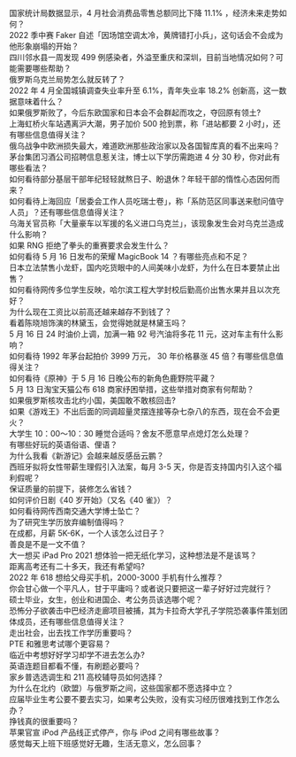 国家统计局数据显示，4 月社会消费品零售总额同比下降 11.1% ，经济未来走势如何？  
2022 季中赛 Faker 自述「因场馆空调太冷，黄牌错打小兵」，这句话会不会成为他形象崩塌的开始？  
四川邻水县一周发现 499 例感染者，外溢至重庆和深圳，目前当地情况如何？可能需要哪些帮助？  
俄罗斯乌克兰局势怎么就反转了？  
2022 年 4 月全国城镇调查失业率升至 6.1%，青年失业率 18.2% 创新高，这一数据意味着什么？  
如果俄罗斯败了，今后东欧国家和日本会不会群起而攻之，夺回原有领土?  
上海虹桥火车站遇离沪大潮，男子加价 500 抢到票，称「进站都要 2 小时」，还有哪些信息值得关注？  
俄乌战争中欧洲损失最大，难道欧洲那些政治家以及各国智库真的看不出来吗？  
茅台集团习酒公司招聘信息惹关注，博士以下学历需跑进 4 分 30 秒，你对此有哪些看法？  
如何看待部分基层干部年纪轻轻就熬日子、盼退休？年轻干部的惰性心态因何而来？  
如何看待上海回应「居委会工作人员吃瑞士卷」，称「系防范区同事送来慰问值守人员」？还有哪些信息值得关注？  
乌海关官员称「大量豪车以军援的名义进口乌克兰」，该现象发生会对乌克兰造成什么影响？  
如果 RNG 拒绝了拳头的重赛要求会发生什么？  
如何看待 5 月 16 日发布的荣耀 MagicBook 14 ？有哪些亮点和不足？  
日本立法禁售小龙虾，国内吃货眼中的人间美味小龙虾，为什么在日本要禁止出售？  
如何看待网传多位学生反映，哈尔滨工程大学封校后勤高价出售水果并且以次充好？  
为什么现在工资比以前高还越来越存不到钱了？  
看着陈晓旭饰演的林黛玉，会觉得她就是林黛玉吗？  
5 月 16 日 24 时油价上调，加满一箱 92 号汽油将多花 11 元，这对车主有什么影响？  
如何看待 1992 年茅台起拍价 3999 万元， 30 年价格暴涨 45 倍？有哪些信息值得关注？  
如何看待《原神》于 5 月 16 日晚公布的新角色鹿野院平藏？  
5 月 13 日淘宝天猫公布 618 商家纾困举措，这些举措对商家有何帮助？  
如果俄罗斯核攻击北约小国，美国敢不敢核回击?  
如果《游戏王》不出后面的同调超量灵摆连接等杂七杂八的东西，现在会不会更火？  
大学生 10：00～10：30 睡觉合适吗？舍友不愿意早点熄灯怎么处理？  
有哪些好玩的英语俗语、俚语？  
为什么我看《新游记》会越来越反感岳云鹏？  
西班牙拟将女性带薪生理假引入法案，每月 3-5 天，你是否支持国内引入这个福利假呢？  
保证质量的前提下，装修怎么省钱？  
如何评价日剧《40 岁开始》（又名《40 雀》）？  
如何看待网传西南交通大学博士坠亡？  
为了研究生学历放弃编制值得吗？  
在成都，月薪 5K-6K，一个人该怎么过日子？  
善良是不是一文不值？  
大一想买 iPad Pro 2021 想体验一把无纸化学习，这种想法是不是该骂？  
距离高考还有二十多天，我还有希望吗?  
2022 年 618 想给父母买手机，2000-3000 手机有什么推荐？  
你会甘心做一个平凡人，甘于平庸吗？或者说只要把这一辈子好好过完就行？  
硕士毕业，女生，创业和进国企、考公务员该选哪个呢？  
恐怖分子欲袭击中巴经济走廊项目被捕，其为卡拉奇大学孔子学院恐袭事件策划团体成员，还有哪些信息值得关注？  
走出社会，出去找工作学历重要吗？  
PTE 和雅思考试哪个更容易？  
临近中考想好好学习却学不进去怎么办?  
英语连题目都看不懂，有刷题必要吗？  
家乡普选选调生和 211 高校辅导员如何选择？  
为什么在北约（欧盟）与俄罗斯之间，这些国家都不愿选择中立？  
应届毕业生考公要不要去实习，如果考公失败，没有实习经历很难找到工作怎么办？  
挣钱真的很重要吗？  
苹果官宣 iPod 产品线正式停产，你与 iPod 之间有哪些故事？  
感觉每天上班下班感觉好无趣，生活无意义，怎么回事？  
